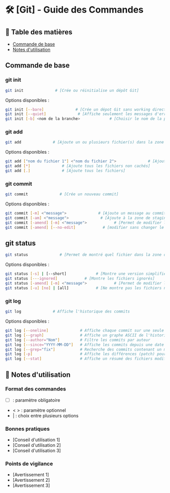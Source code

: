 # 🛠 [Git] - Guide des Commandes

## 📑 Table des matières
- [Commande de base](#Commande-de-base)
- [Notes d'utilisation](#notes-dutilisation)

## Commande de base

### git init
```bash
git init              # [Crée ou réinitialise un dépôt Git]
```

Options disponibles :
```bash
git init [--bare]              # [Crée un dépot Git sans working directory]
git init [--quiet]              # [Affiche seulement les messages d'erreur.]
git init [-b] <nom de la branche>             # [Choisir le nom de la première branche]
```

### git add
```bash
git add              # [Ajoute un ou plusieurs fichier(s) dans la zone de staging.]
```

Options disponibles :
```bash
git add ["nom du fichier 1"] <"nom du fichier 2">              # [Ajoute les fichiers en options]
git add [*]              # [Ajoute tous les fichiers non cachés]
git add [.]              # [Ajoute tous les fichiers]
```

### git commit
```bash
git commit              # [Crée un nouveau commit]
```

Options disponibles :
```bash
git commit [-m] <"message">              # [Ajoute un message au commit]
git commit [-am] <"message">              # [Ajoute à la zone de staging et commit tous les fichiers qui ont des changements]
git commit [-amend] [-m] <"message">            # [Permet de modifier le dernier commit]
git commit [-amend] [--no-edit]            # [modifier sans changer le message]
```

## git status
```bash
git status              # [Permet de montré quel fichier dans la zone de staging]
```

Options disponibles :
```bash
git status [-s] | [--short]             # [Montre une version simplifié]
git status [---ignored]            # [Montre les fichiers ignorés]
git status [-amend] [-m] <"message">            # [Permet de modifier le dernier commit]
git status [-u] [no] | [all]            # [Ne montre pas les fichiers non suivis | Voir tous les fichiers"
```
### git log

```bash
git log              # Affiche l'historique des commits
```

Options disponibles :
```bash
git log [--oneline]              # Affiche chaque commit sur une seule ligne (hash + message)
git log [--graph]                # Affiche un graphe ASCII de l'historique des branches
git log [--author="Nom"]         # Filtre les commits par auteur
git log [--since="YYYY-MM-DD"]   # Affiche les commits depuis une date donnée
git log [--grep="fix"]           # Recherche des commits contenant un mot-clé dans le message
git log [-p]                     # Affiche les différences (patch) pour chaque commit
git log [--stat]                 # Affiche un résumé des fichiers modifiés
```


## 📝 Notes d'utilisation

### Format des commandes
- [ ] : paramètre obligatoire
- < > : paramètre optionnel
- | : choix entre plusieurs options

### Bonnes pratiques
- [Conseil d'utilisation 1]
- [Conseil d'utilisation 2]
- [Conseil d'utilisation 3]

### Points de vigilance
- [Avertissement 1]
- [Avertissement 2]
- [Avertissement 3]

